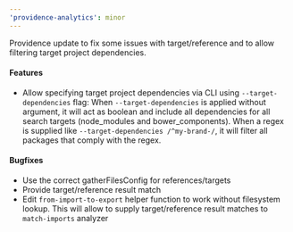 ```yaml
---
'providence-analytics': minor
---
```


Providence update to fix some issues with target/reference and to allow filtering target project dependencies.

#### Features

- Allow specifying target project dependencies via CLI using `--target-dependencies` flag:
  When `--target-dependencies` is applied without argument, it will act as boolean and include all dependencies for all search targets (node_modules and bower_components).
  When a regex is supplied like `--target-dependencies /^my-brand-/`, it will filter all packages that comply with the regex.

#### Bugfixes

- Use the correct gatherFilesConfig for references/targets
- Provide target/reference result match
- Edit `from-import-to-export` helper function to work without filesystem lookup. This will allow to supply target/reference result matches to `match-imports` analyzer
